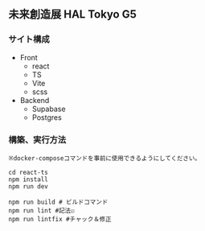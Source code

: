 ## 未来創造展 HAL Tokyo G5

### サイト構成
- Front 
    - react
    - TS
    - Vite
    - scss
- Backend
    - Supabase
    - Postgres

### 構築、実行方法
`※docker-composeコマンドを事前に使用できるようにしてください。`
``` shell
cd react-ts
npm install
npm run dev
```

``` shell
npm run build # ビルドコマンド
npm run lint #記法☑
npm run lintfix #チャック＆修正

```

